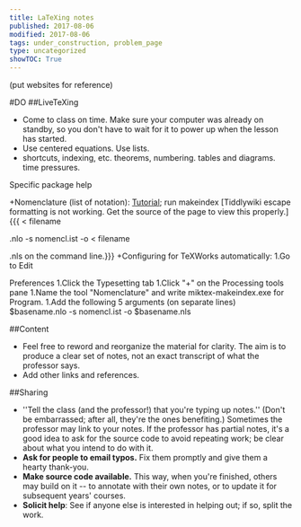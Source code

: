 ```yaml
---
title: LaTeXing notes
published: 2017-08-06
modified: 2017-08-06
tags: under_construction, problem_page
type: uncategorized
showTOC: True
---
```




(put websites for reference)

#DO
##LiveTeXing

+ Come to class on time. Make sure your computer was already on standby, so you don't have to wait for it to power up when the lesson has started.
+ Use centered equations. Use lists.
+ shortcuts, indexing, etc. theorems, numbering. tables and diagrams. time pressures.

Specific package help

+Nomenclature (list of notation):  [Tutorial](http://www.simonsilk.com/content/simonsilk/2011-jun/latex-list-notations-nomenclature); run makeindex [Tiddlywiki escape formatting is not working. Get the source of the page to view this properly.] {{{
<
filename
>
.nlo -s nomencl.ist -o 
<
filename
>
.nls on the command line.}}}
    +Configuring for TeXWorks automatically:
        1.Go to Edit
>
Preferences
        1.Click the Typesetting tab
        1.Click "+" on the Processing tools pane
        1.Name the tool "Nomenclature" and write miktex-makeindex.exe for Program.
        1.Add the following 5 arguments (on separate lines) $basename.nlo -s nomencl.ist -o $basename.nls

##Content

+ Feel free to reword and reorganize the material for clarity. The aim is to produce a clear set of notes, not an exact transcript of what the professor says.
+ Add other links and references.

##Sharing

+ ''Tell the class (and the professor!) that you're typing up notes.'' (Don't be embarrassed; after all, they're the ones benefiting.) Sometimes the professor may link to your notes. If the professor has partial notes, it's a good idea to ask for the source code to avoid repeating work; be clear about what you intend to do with it.
+ **Ask for people to email typos.** Fix them promptly and give them a hearty thank-you.
+ **Make source code available.** This way, when you're finished, others may build on it -- to annotate with their own notes, or to update it for subsequent years' courses.
+ **Solicit help**: See if anyone else is interested in helping out; if so, split the work.



